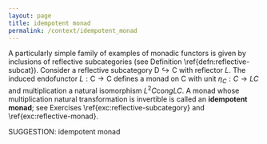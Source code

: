 ```yaml
---
layout: page
title: idempotent monad
permalink: /context/idempotent_monad
---
```

A particularly simple family of examples of monadic functors is given by inclusions of reflective subcategories (see Definition \ref{defn:reflective-subcat}). Consider a reflective subcategory $\mathsf{D} \hookrightarrow \mathsf{C}$ with reflector $L$. The induced endofunctor $L : \mathsf{C} \to \mathsf{C}$ defines a monad on $\mathsf{C}$ with unit $\eta_C : C \to LC$ and multiplication a natural isomorphism $L^2C \mathrm{co}ng LC$. A monad whose multiplication natural transformation is invertible is called an **idempotent monad**; see  Exercises \ref{exc:reflective-subcategory} and \ref{exc:reflective-monad}.

SUGGESTION: idempotent monad